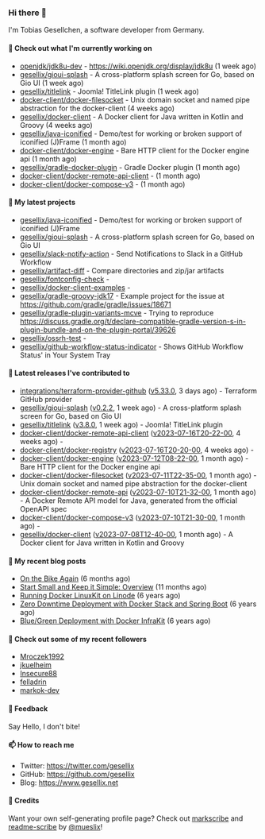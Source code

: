 ### Hi there 👋

I'm Tobias Gesellchen, a software developer from Germany.

#### 👷 Check out what I'm currently working on

- [openjdk/jdk8u-dev](https://github.com/openjdk/jdk8u-dev) - https://wiki.openjdk.org/display/jdk8u (1 week ago)
- [gesellix/gioui-splash](https://github.com/gesellix/gioui-splash) - A cross-platform splash screen for Go, based on Gio UI (1 week ago)
- [gesellix/titlelink](https://github.com/gesellix/titlelink) - Joomla! TitleLink plugin (1 week ago)
- [docker-client/docker-filesocket](https://github.com/docker-client/docker-filesocket) - Unix domain socket and named pipe abstraction for the docker-client (4 weeks ago)
- [gesellix/docker-client](https://github.com/gesellix/docker-client) - A Docker client for Java written in Kotlin and Groovy (4 weeks ago)
- [gesellix/java-iconified](https://github.com/gesellix/java-iconified) - Demo/test for working or broken support of iconified (J)Frame (1 month ago)
- [docker-client/docker-engine](https://github.com/docker-client/docker-engine) - Bare HTTP client for the Docker engine api (1 month ago)
- [gesellix/gradle-docker-plugin](https://github.com/gesellix/gradle-docker-plugin) - Gradle Docker plugin (1 month ago)
- [docker-client/docker-remote-api-client](https://github.com/docker-client/docker-remote-api-client) -  (1 month ago)
- [docker-client/docker-compose-v3](https://github.com/docker-client/docker-compose-v3) -  (1 month ago)

#### 🌱 My latest projects

- [gesellix/java-iconified](https://github.com/gesellix/java-iconified) - Demo/test for working or broken support of iconified (J)Frame
- [gesellix/gioui-splash](https://github.com/gesellix/gioui-splash) - A cross-platform splash screen for Go, based on Gio UI
- [gesellix/slack-notify-action](https://github.com/gesellix/slack-notify-action) - Send Notifications to Slack in a GitHub Workflow
- [gesellix/artifact-diff](https://github.com/gesellix/artifact-diff) - Compare directories and zip/jar artifacts
- [gesellix/fontconfig-check](https://github.com/gesellix/fontconfig-check) - 
- [gesellix/docker-client-examples](https://github.com/gesellix/docker-client-examples) - 
- [gesellix/gradle-groovy-jdk17](https://github.com/gesellix/gradle-groovy-jdk17) - Example project for the issue at https://github.com/gradle/gradle/issues/18671
- [gesellix/gradle-plugin-variants-mcve](https://github.com/gesellix/gradle-plugin-variants-mcve) - Trying to reproduce https://discuss.gradle.org/t/declare-compatible-gradle-version-s-in-plugin-bundle-and-on-the-plugin-portal/39626
- [gesellix/ossrh-test](https://github.com/gesellix/ossrh-test) - 
- [gesellix/github-workflow-status-indicator](https://github.com/gesellix/github-workflow-status-indicator) - Shows GitHub Workflow Status&#39; in Your System Tray

#### 🔭 Latest releases I've contributed to

- [integrations/terraform-provider-github](https://github.com/integrations/terraform-provider-github) ([v5.33.0](https://github.com/integrations/terraform-provider-github/releases/tag/v5.33.0), 3 days ago) - Terraform GitHub provider
- [gesellix/gioui-splash](https://github.com/gesellix/gioui-splash) ([v0.2.2](https://github.com/gesellix/gioui-splash/releases/tag/v0.2.2), 1 week ago) - A cross-platform splash screen for Go, based on Gio UI
- [gesellix/titlelink](https://github.com/gesellix/titlelink) ([v3.8.0](https://github.com/gesellix/titlelink/releases/tag/v3.8.0), 1 week ago) - Joomla! TitleLink plugin
- [docker-client/docker-remote-api-client](https://github.com/docker-client/docker-remote-api-client) ([v2023-07-16T20-22-00](https://github.com/docker-client/docker-remote-api-client/releases/tag/v2023-07-16T20-22-00), 4 weeks ago) - 
- [docker-client/docker-registry](https://github.com/docker-client/docker-registry) ([v2023-07-16T20-20-00](https://github.com/docker-client/docker-registry/releases/tag/v2023-07-16T20-20-00), 4 weeks ago) - 
- [docker-client/docker-engine](https://github.com/docker-client/docker-engine) ([v2023-07-12T08-22-00](https://github.com/docker-client/docker-engine/releases/tag/v2023-07-12T08-22-00), 1 month ago) - Bare HTTP client for the Docker engine api
- [docker-client/docker-filesocket](https://github.com/docker-client/docker-filesocket) ([v2023-07-11T22-35-00](https://github.com/docker-client/docker-filesocket/releases/tag/v2023-07-11T22-35-00), 1 month ago) - Unix domain socket and named pipe abstraction for the docker-client
- [docker-client/docker-remote-api](https://github.com/docker-client/docker-remote-api) ([v2023-07-10T21-32-00](https://github.com/docker-client/docker-remote-api/releases/tag/v2023-07-10T21-32-00), 1 month ago) - A Docker Remote API model for Java, generated from the official OpenAPI spec
- [docker-client/docker-compose-v3](https://github.com/docker-client/docker-compose-v3) ([v2023-07-10T21-30-00](https://github.com/docker-client/docker-compose-v3/releases/tag/v2023-07-10T21-30-00), 1 month ago) - 
- [gesellix/docker-client](https://github.com/gesellix/docker-client) ([v2023-07-08T12-40-00](https://github.com/gesellix/docker-client/releases/tag/v2023-07-08T12-40-00), 1 month ago) - A Docker client for Java written in Kotlin and Groovy

#### 📜 My recent blog posts

- [On the Bike Again](https://www.gesellix.net/post/on-the-bike-again/) (6 months ago)
- [Start Small and Keep it Simple: Overview](https://www.gesellix.net/post/start-small-keep-it-simple-overview/) (11 months ago)
- [Running Docker LinuxKit on Linode](https://www.gesellix.net/post/running-docker-linuxkit-on-linode/) (6 years ago)
- [Zero Downtime Deployment with Docker Stack and Spring Boot](https://www.gesellix.net/post/zero-downtime-deployment-with-docker-stack-and-spring-boot/) (6 years ago)
- [Blue/Green Deployment with Docker InfraKit](https://www.gesellix.net/post/blue-green-deployment-with-docker-infrakit/) (6 years ago)



#### 👯 Check out some of my recent followers

- [Mroczek1992](https://github.com/Mroczek1992)
- [jkuelheim](https://github.com/jkuelheim)
- [Insecure88](https://github.com/Insecure88)
- [felladrin](https://github.com/felladrin)
- [markok-dev](https://github.com/markok-dev)

#### 💬 Feedback

Say Hello, I don't bite!

#### 📫 How to reach me

- Twitter: https://twitter.com/gesellix
- GitHub: https://github.com/gesellix
- Blog: https://www.gesellix.net

#### 🙇 Credits

Want your own self-generating profile page? Check out [markscribe](https://github.com/muesli/markscribe)
and [readme-scribe](https://github.com/muesli/readme-scribe) by [@mueslix](https://twitter.com/mueslix)!
